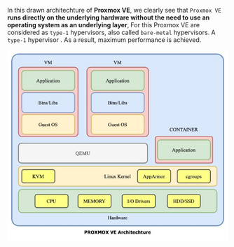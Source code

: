 In this drawn architechture of **Proxmox VE**, we clearly see that `Proxmox VE` **runs directly on the underlying hardware without the need to use an operating system as an underlying layer**, For this Proxmox VE are considered as `type-1` hypervisors, also called `bare-metal` hypervisors. A `type-1` hypervisor . As a result, maximum performance is achieved.

![arch-proxmox-ve](../Images/Proxmox%20VE%20Arch.jpg)
